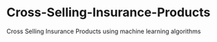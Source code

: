 # Cross-Selling-Insurance-Products
Cross Selling Insurance Products using machine learning algorithms
